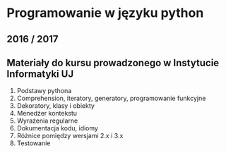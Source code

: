 # Programowanie w języku python
## 2016 / 2017

## Materiały do kursu prowadzonego w Instytucie Informatyki UJ

1. Podstawy pythona
2. Comprehension, iteratory, generatory, programowanie funkcyjne
3. Dekoratory, klasy i obiekty
4. Menedżer kontekstu
5. Wyrażenia regularne
6. Dokumentacja kodu, idiomy
7. Różnice pomiędzy wersjami 2.x i 3.x
8. Testowanie
